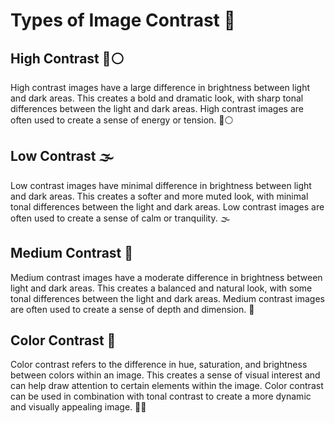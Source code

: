 # Types of Image Contrast 🔲

## High Contrast 🖤⚪
High contrast images have a large difference in brightness between light and dark areas. This creates a bold and dramatic look, with sharp tonal differences between the light and dark areas. High contrast images are often used to create a sense of energy or tension. 🖤⚪

## Low Contrast 🌫️
Low contrast images have minimal difference in brightness between light and dark areas. This creates a softer and more muted look, with minimal tonal differences between the light and dark areas. Low contrast images are often used to create a sense of calm or tranquility. 🌫️

## Medium Contrast 🌅
Medium contrast images have a moderate difference in brightness between light and dark areas. This creates a balanced and natural look, with some tonal differences between the light and dark areas. Medium contrast images are often used to create a sense of depth and dimension. 🌅

## Color Contrast 🎨
Color contrast refers to the difference in hue, saturation, and brightness between colors within an image. This creates a sense of visual interest and can help draw attention to certain elements within the image. Color contrast can be used in combination with tonal contrast to create a more dynamic and visually appealing image. 🎨🌈
